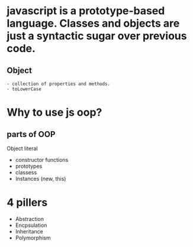 # javascript is a prototype-based language. Classes and objects are just a syntactic sugar over previous code. 

## Object
    - collection of properties and methods.
    - toLowerCase

# Why to use js oop?


## parts of OOP
Object literal

- constructor functions
- prototypes
- classess
- Instances (new, this)

# 4 pillers
- Abstraction
- Encpsulation
- Inheritance
- Polymorphism
